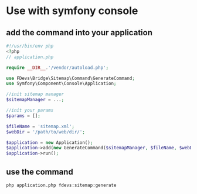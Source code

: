 Use with symfony console
========================

add the command into your application
-------------------------------------

```php
#!/usr/bin/env php
<?php
// application.php

require __DIR__.'/vendor/autoload.php';

use FDevs\Bridge\Sitemap\Command\GenerateCommand;
use Symfony\Component\Console\Application;

//init sitemap manager
$sitemapManager = ...;

//init your params
$params = [];

$fileName = 'sitemap.xml';
$webDir = '/path/to/web/dir/';

$application = new Application();
$application->add(new GenerateCommand($sitemapManager, $fileName, $webDir, $params));
$application->run();
```

use the command
---------------

```bash
php application.php fdevs:sitemap:generate
```
